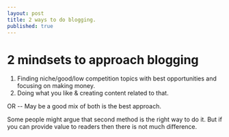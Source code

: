 ```yaml
---
layout: post
title: 2 ways to do blogging.
published: true
---
```


# 2 mindsets to approach blogging 

1. Finding niche/good/low competition topics with best opportunities and focusing on making money.
1. Doing what you like & creating content related to that.

OR -- May be a good mix of both is the best approach.

Some people might argue that second method is the right way to do it. But if you can provide value to readers then there is not much difference.